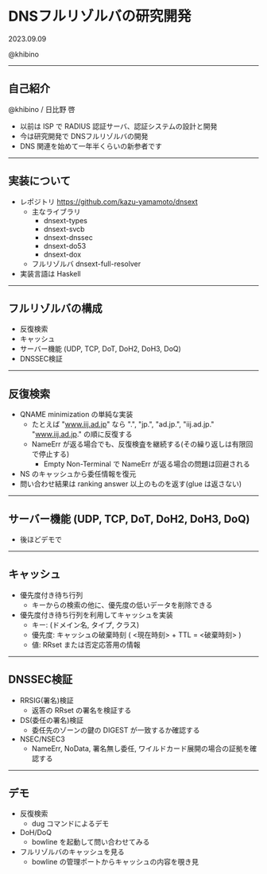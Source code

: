 # DNSフルリゾルバの研究開発

2023.09.09

@khibino

----

## 自己紹介

@khibino / 日比野 啓

* 以前は ISP で RADIUS 認証サーバ、認証システムの設計と開発
* 今は研究開発で DNSフルリゾルバの開発
* DNS 関連を始めて一年半くらいの新参者です

----

## 実装について

* レポジトリ https://github.com/kazu-yamamoto/dnsext
    * 主なライブラリ
        * dnsext-types
        * dnsext-svcb
        * dnsext-dnssec
        * dnsext-do53
        * dnsext-dox
    * フルリゾルバ dnsext-full-resolver
* 実装言語は Haskell

----

## フルリゾルバの構成

* 反復検索
* キャッシュ
* サーバー機能 (UDP, TCP, DoT, DoH2, DoH3, DoQ)
* DNSSEC検証

----

## 反復検索

* QNAME minimization の単純な実装
   * たとえば "www.iij.ad.jp" なら ".", "jp.", "ad.jp.", "iij.ad.jp." "www.iij.ad.jp." の順に反復する
   * NameErr が返る場合でも、反復検査を継続する(その繰り返しは有限回で停止する)
       * Empty Non-Terminal で NameErr が返る場合の問題は回避される
* NS のキャッシュから委任情報を復元
* 問い合わせ結果は ranking answer 以上のものを返す(glue は返さない)

----

## サーバー機能 (UDP, TCP, DoT, DoH2, DoH3, DoQ)

* 後ほどデモで

----

## キャッシュ

* 優先度付き待ち行列
  * キーからの検索の他に、優先度の低いデータを削除できる
* 優先度付き待ち行列を利用してキャッシュを実装
  * キー: (ドメイン名, タイプ, クラス)
  * 優先度: キャッシュの破棄時刻 ( <現在時刻> + TTL = <破棄時刻> )
  * 値: RRset または否定応答用の情報

----

## DNSSEC検証

* RRSIG(署名)検証
    * 返答の RRset の署名を検証する
* DS(委任の署名)検証
    * 委任先のゾーンの鍵の DIGEST が一致するか確認する
* NSEC/NSEC3
    * NameErr, NoData, 署名無し委任, ワイルドカード展開の場合の証拠を確認する

----

## デモ

* 反復検索
    * dug コマンドによるデモ
* DoH/DoQ
    * bowline を起動して問い合わせてみる
* フルリゾルバのキャッシュを見る
    * bowline の管理ポートからキャッシュの内容を覗き見
